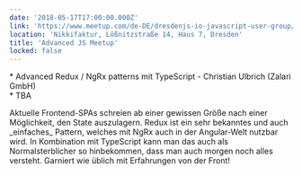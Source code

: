 ```yaml
---
date: '2018-05-17T17:00:00.000Z'
link: 'https://www.meetup.com/de-DE/dresdenjs-io-javascript-user-group/events/xjdvpnyxhbnb/'
location: 'Nikkifaktur, Lößnitzstraße 14, Haus 7, Dresden'
title: 'Advanced JS Meetup'
locked: false
---
```

\* Advanced Redux / NgRx patterns mit TypeScript - Christian Ulbrich (Zalari GmbH)  
\* TBA

Aktuelle Frontend-SPAs schreien ab einer gewissen Größe nach einer Möglichkeit, den State auszulagern. Redux ist ein sehr bekanntes und auch \_einfaches\_ Pattern, welches mit NgRx auch in der Angular-Welt nutzbar wird. In Kombination mit TypeScript kann man das auch als Normalsterblicher so hinbekommen, dass man auch morgen noch alles versteht. Garniert wie üblich mit Erfahrungen von der Front!
